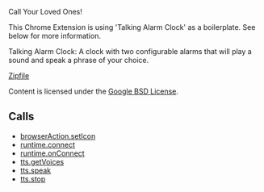 
Call Your Loved Ones!

This Chrome Extension is using 'Talking Alarm Clock' as a boilerplate. See below for more information.

Talking Alarm Clock:
A clock with two configurable alarms that will play a sound and speak a phrase of your choice.

[Zipfile](http://developer.chrome.com/extensions/examples/extensions/talking_alarm_clock.zip)

Content is licensed under the [Google BSD License](https://developers.google.com/open-source/licenses/bsd).

Calls
-----

* [browserAction.setIcon](https://developer.chrome.com/extensions/browserAction#method-setIcon)
* [runtime.connect](https://developer.chrome.com/extensions/runtime#method-connect)
* [runtime.onConnect](https://developer.chrome.com/extensions/runtime#event-onConnect)
* [tts.getVoices](https://developer.chrome.com/extensions/tts#method-getVoices)
* [tts.speak](https://developer.chrome.com/extensions/tts#method-speak)
* [tts.stop](https://developer.chrome.com/extensions/tts#method-stop)
